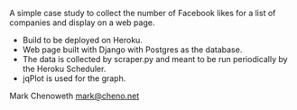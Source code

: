 A simple case study to collect the number of Facebook likes for a list of companies and display on a web page.

- Build to be deployed on Heroku.
- Web page built with Django with Postgres as the database.
- The data is collected by scraper.py and meant to be run periodically by the Heroku Scheduler.
- jqPlot is used for the graph.

Mark Chenoweth
mark@cheno.net

